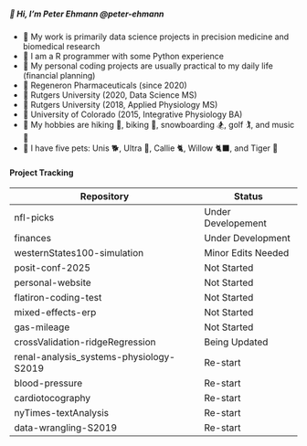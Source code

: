 ##### 👋 Hi, I’m Peter Ehmann @peter-ehmann

- 👀  My work is primarily data science projects in precision medicine and biomedical research
- 🌱  I am a R programmer with some Python experience
- 🧠  My personal coding projects are usually practical to my daily life (financial planning)
- 🏢  Regeneron Pharmaceuticals (since 2020)
- 🍎  Rutgers University (2020, Data Science MS)
- 🍎  Rutgers University (2018, Applied Physiology MS)
- 🍏  University of Colorado (2015, Integrative Physiology BA)
- 🌟  My hobbies are hiking 🥾, biking 🚴, snowboarding 🏂, golf 🏌️, and music 🎸
- 🐶  I have five pets: Unis 🐕, Ultra 🦮, Callie 🐈, Willow 🐈‍⬛, and Tiger 🦎

#### Project Tracking

| Repository                              | Status             |
|-----------------------------------------|--------------------|
| nfl-picks                               | Under Developement |
| finances                                | Under Development  |
| westernStates100-simulation             | Minor Edits Needed |
| posit-conf-2025                         | Not Started        |
| personal-website                        | Not Started        |
| flatiron-coding-test                    | Not Started        |
| mixed-effects-erp                       | Not Started        |
| gas-mileage                             | Not Started        |
| crossValidation-ridgeRegression         | Being Updated      |
| renal-analysis_systems-physiology-S2019 | Re-start           |
| blood-pressure                          | Re-start           |
| cardiotocography                        | Re-start           |
| nyTimes-textAnalysis                    | Re-start           |
| data-wrangling-S2019                    | Re-start           |
